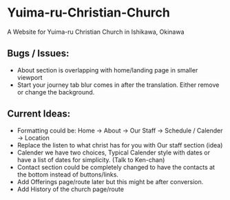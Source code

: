 # Yuima-ru-Christian-Church
A Website for Yuima-ru Christian Church in Ishikawa, Okinawa

## Bugs / Issues:
- About section is overlapping with home/landing page in smaller viewport
- Start your journey tab blur comes in after the translation. Either remove or change the background.
  
## Current Ideas:
- Formatting could be: Home -> About -> Our Staff -> Schedule / Calender -> Location
- Replace the listen to what christ has for you with Our staff section (idea)
- Calender we have two choices, Typical Calender style with dates or have a list of dates for simplicity. (Talk to Ken-chan)
- Contact section could be completely changed to have the contacts at the bottom instead of buttons/links.
- Add Offerings page/route later but this might be after conversion.
- Add History of the church page/route  
